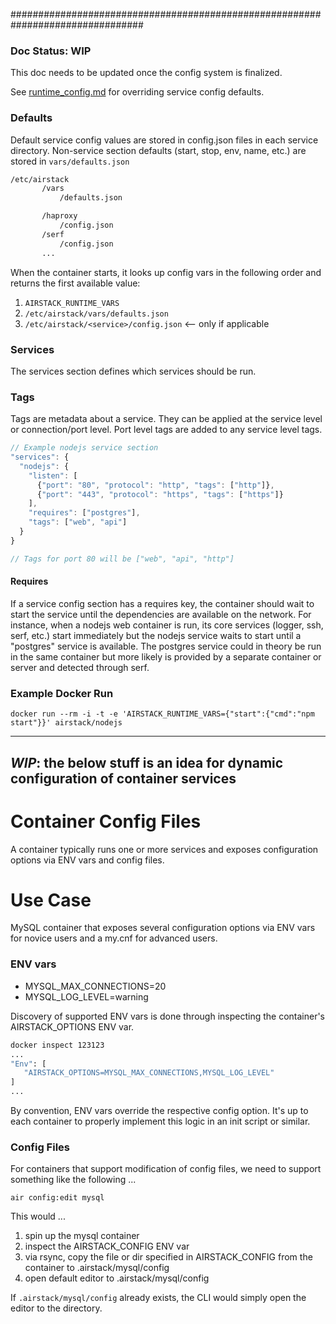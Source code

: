 ################################################################################

### Doc Status: WIP

This doc needs to be updated once the config system is finalized.


See [runtime_config.md](../runtime_config.md) for overriding service config defaults.



### Defaults

Default service config values are stored in config.json files in each service directory.
Non-service section defaults (start, stop, env, name, etc.) are stored in
`vars/defaults.json`

```bash
/etc/airstack
       /vars
           /defaults.json

       /haproxy
           /config.json
       /serf
           /config.json
       ...
```

When the container starts, it looks up config vars in the following order and returns the first available value:

1. `AIRSTACK_RUNTIME_VARS`
2. `/etc/airstack/vars/defaults.json`
3. `/etc/airstack/<service>/config.json` <-- only if applicable


### Services

The services section defines which services should be run.


### Tags

Tags are metadata about a service. They can be applied at the service level or connection/port
level. Port level tags are added to any service level tags.

```javascript
// Example nodejs service section
"services": {
  "nodejs": {
    "listen": [
      {"port": "80", "protocol": "http", "tags": ["http"]},
      {"port": "443", "protocol": "https", "tags": ["https"]}
    ],
    "requires": ["postgres"],
    "tags": ["web", "api"]
  }
}

// Tags for port 80 will be ["web", "api", "http"]
```

#### Requires

If a service config section has a requires key, the container should wait to start the service
until the dependencies are available on the network. For instance, when a nodejs web container
is run, its core services (logger, ssh, serf, etc.) start immediately but the nodejs service
waits to start until a "postgres" service is available. The postgres service could in theory
be run in the same container but more likely is provided by a separate container or server
and detected through serf.



### Example Docker Run

```
docker run --rm -i -t -e 'AIRSTACK_RUNTIME_VARS={"start":{"cmd":"npm start"}}' airstack/nodejs
```



---

## _WIP_: the below stuff is an idea for dynamic configuration of container services


# Container Config Files

A container typically runs one or more services and exposes configuration options via ENV vars and config files.


# Use Case

MySQL container that exposes several configuration options via ENV vars for novice users and a my.cnf for
advanced users.

### ENV vars

- MYSQL_MAX_CONNECTIONS=20
- MYSQL_LOG_LEVEL=warning

Discovery of supported ENV vars is done through inspecting the container's AIRSTACK_OPTIONS ENV var.

```bash
docker inspect 123123
...
"Env": [
   "AIRSTACK_OPTIONS=MYSQL_MAX_CONNECTIONS,MYSQL_LOG_LEVEL"
]
...
```

By convention, ENV vars override the respective config option. It's up to each container to properly
implement this logic in an init script or similar.


### Config Files

For containers that support modification of config files, we need to support something like the following ...

`air config:edit mysql`

This would ...

1. spin up the mysql container
1. inspect the AIRSTACK_CONFIG ENV var
1. via rsync, copy the file or dir specified in AIRSTACK_CONFIG from the container to .airstack/mysql/config
1. open default editor to .airstack/mysql/config

If `.airstack/mysql/config` already exists, the CLI would simply open the editor to the directory.




